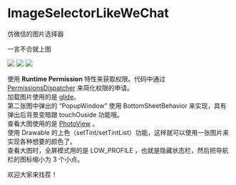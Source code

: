 # ImageSelectorLikeWeChat
仿微信的图片选择器

一言不合就上图

![](http://i.imgur.com/JSHuN0Q.png) ![](http://i.imgur.com/29rXRjI.png) ![](http://i.imgur.com/hrqrFUP.png)

使用 **Runtime Permission** 特性来获取权限。代码中通过 [PermissionsDispatcher](https://github.com/hotchemi/PermissionsDispatcher "PermissionDispather") 来简化权限的申请。  
加载图片使用的是 [glide](https://github.com/bumptech/glide "glide")。  
第二张图中弹出的 “PopupWindow” 使用 BottomSheetBehavior 来实现，具有弹出后背景变暗跟 touchOuside 功能哦。  
查看大图使用的是 [PhotoView](https://github.com/chrisbanes/PhotoView "PhotoView")  。  
使用 Drawable 的上色（setTint/setTintList）功能，这样就可以使用一张图片来实现各种想要的颜色了。  
查看大图时，全屏模式用的是 LOW_PROFILE ，也就是隐藏状态栏，然后把导航栏的图标缩小为 3 个小点。  

欢迎大家来找茬！


